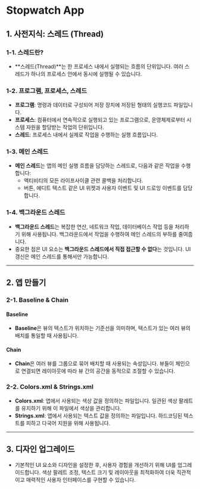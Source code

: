 # Stopwatch App

## 1. 사전지식: 스레드 (Thread)
### 1-1. 스레드란?
- **스레드(Thread)**는 한 프로세스 내에서 실행되는 흐름의 단위입니다. 여러 스레드가 하나의 프로세스 안에서 동시에 실행될 수 있습니다.

### 1-2. 프로그램, 프로세스, 스레드
- **프로그램**: 명령과 데이터로 구성되어 저장 장치에 저장된 형태의 실행코드 파일입니다.
- **프로세스**: 컴퓨터에서 연속적으로 실행되고 있는 프로그램으로, 운영체제로부터 시스템 자원을 할당받는 작업의 단위입니다.
- **스레드**: 프로세스 내에서 실제로 작업을 수행하는 실행 흐름입니다.

### 1-3. 메인 스레드
- **메인 스레드**는 앱의 메인 실행 흐름을 담당하는 스레드로, 다음과 같은 작업을 수행합니다:
  - 액티비티의 모든 라이프사이클 관련 콜백을 처리합니다.
  - 버튼, 에디트 텍스트 같은 UI 위젯과 사용자 이벤트 및 UI 드로잉 이벤트를 담당합니다.

### 1-4. 백그라운드 스레드
- **백그라운드 스레드**는 복잡한 연산, 네트워크 작업, 데이터베이스 작업 등을 처리하기 위해 사용됩니다. 백그라운드에서 작업을 수행하여 메인 스레드의 부하를 줄여줍니다.
- 중요한 점은 UI 요소는 **백그라운드 스레드에서 직접 접근할 수 없다**는 것입니다. UI 갱신은 메인 스레드를 통해서만 가능합니다.

---

## 2. 앱 만들기
### 2-1. Baseline & Chain
#### Baseline
- **Baseline**은 뷰의 텍스트가 위치하는 기준선을 의미하며, 텍스트가 있는 여러 뷰의 배치를 통일할 때 사용됩니다.

#### Chain
- **Chain**은 여러 뷰를 그룹으로 묶어 배치할 때 사용되는 속성입니다. 뷰들이 체인으로 연결되면 레이아웃에 따라 뷰 간의 공간을 동적으로 조절할 수 있습니다.

### 2-2. Colors.xml & Strings.xml
- **Colors.xml**: 앱에서 사용되는 색상 값을 정의하는 파일입니다. 일관된 색상 팔레트를 유지하기 위해 이 파일에서 색상을 관리합니다.
- **Strings.xml**: 앱에서 사용되는 텍스트 값을 정의하는 파일입니다. 하드코딩된 텍스트를 피하고 다국어 지원을 위해 사용됩니다.

---

## 3. 디자인 업그레이드
- 기본적인 UI 요소와 디자인을 설정한 후, 사용자 경험을 개선하기 위해 UI를 업그레이드합니다. 색상 팔레트 조정, 텍스트 크기 및 레이아웃을 최적화하여 더욱 직관적이고 매력적인 사용자 인터페이스를 구현할 수 있습니다.
